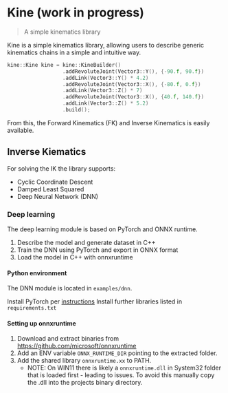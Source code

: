 # Kine (work in progress)

>A simple kinematics library


Kine is a simple kinematics library, 
allowing users to describe generic kinematics chains in a simple and intuitive way.

```cpp
kine::Kine kine = kine::KineBuilder()
                  .addRevoluteJoint(Vector3::Y(), {-90.f, 90.f})
                  .addLink(Vector3::Y() * 4.2)
                  .addRevoluteJoint(Vector3::X(), {-80.f, 0.f})
                  .addLink(Vector3::Z() * 7)
                  .addRevoluteJoint(Vector3::X(), {40.f, 140.f})
                  .addLink(Vector3::Z() * 5.2)
                  .build();
```

From this, the Forward Kinematics (FK) and Inverse Kinematics is easily available.

## Inverse Kiematics
For solving the IK the library supports:

- Cyclic Coordinate Descent
- Damped Least Squared
- Deep Neural Network (DNN)


### Deep learning

The deep learning module is based on PyTorch and ONNX runtime.

1. Describe the model and generate dataset in C++
2. Train the DNN using PyTorch and export in ONNX format
3. Load the model in C++ with onnxruntime


#### Python environment

The DNN module is located in `examples/dnn`.

Install PyTorch per [instructions](https://pytorch.org/)
Install further libraries listed in `requirements.txt`

#### Setting up onnxruntime

1. Download and extract binaries from https://github.com/microsoft/onnxruntime 
2. Add an ENV variable `ONNX_RUNTIME_DIR` pointing to the extracted folder. 
3. Add the shared library `onnxruntime.xx` to PATH.
    - NOTE: On WIN11 there is likely a `onnxruntime.dll` in System32 folder that is loaded first - leading to issues. To avoid this manually copy the .dll into the projects binary directory.